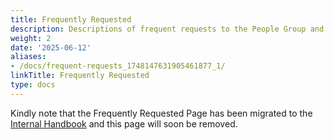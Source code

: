 ```yaml
---
title: Frequently Requested
description: Descriptions of frequent requests to the People Group and how to proceed
weight: 2
date: '2025-06-12'
aliases:
- /docs/frequent-requests_1748147631905461877_1/
linkTitle: Frequently Requested
type: docs
---
```


Kindly note that the Frequently Requested Page has been migrated to the [Internal Handbook](https://internal.gitlab.com/handbook/people-group/people-operations/people-connect/frequently_requested/) and this page will soon be removed.
